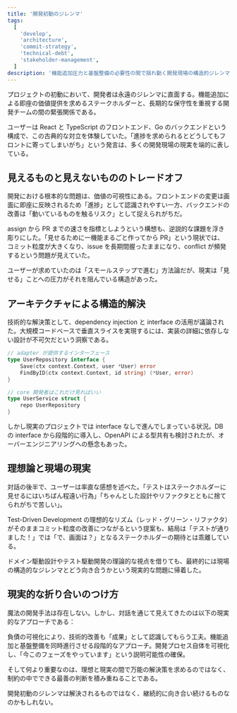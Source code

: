 ```yaml
---
title: '開発初動のジレンマ'
tags:
  [
    'develop',
    'architecture',
    'commit-strategy',
    'technical-debt',
    'stakeholder-management',
  ]
description: '機能追加圧力と基盤整備の必要性の間で揺れ動く開発現場の構造的ジレンマと、現実的な折り合いのつけ方を探る'
---
```


プロジェクトの初動において、開発者は永遠のジレンマに直面する。機能追加による即座の価値提供を求めるステークホルダーと、長期的な保守性を重視する開発チームの間の緊張関係である。

ユーザーは React と TypeScript のフロントエンド、Go のバックエンドという構成で、この古典的な対立を体験していた。「進捗を求められるとどうしてもフロントに寄ってしまいがち」という発言は、多くの開発現場の現実を端的に表している。

## 見えるものと見えないもののトレードオフ

開発における根本的な問題は、価値の可視性にある。フロントエンドの変更は画面に即座に反映されるため「進捗」として認識されやすい一方、バックエンドの改善は「動いているものを触るリスク」として捉えられがちだ。

assign から PR までの速さを指標としようという構想も、逆説的な課題を浮き彫りにした。「見せるために一機能まるごと作ってから PR」という現状では、コミット粒度が大きくなり、issue を長期間握ったままになり、conflict が頻発するという問題が見えていた。

ユーザーが求めていたのは「スモールステップで進む」方法論だが、現実は「見せる」ことへの圧力がそれを阻んでいる構造があった。

## アーキテクチャによる構造的解決

技術的な解決策として、dependency injection と interface の活用が議論された。大規模コードベースで垂直スライスを実現するには、実装の詳細に依存しない設計が不可欠だという洞察である。

```go
// adapter が提供するインターフェース
type UserRepository interface {
    Save(ctx context.Context, user *User) error
    FindByID(ctx context.Context, id string) (*User, error)
}

// core 開発者はこれだけ見ればいい
type UserService struct {
    repo UserRepository
}
```

しかし現実のプロジェクトでは interface なしで進んでしまっている状況。DB の interface から段階的に導入し、OpenAPI による型共有も検討されたが、オーバーエンジニアリングへの懸念もあった。

## 理想論と現場の現実

対話の後半で、ユーザーは率直な感想を述べた。「テストはステークホルダーに見せるにはいちばん程遠い行為」「ちゃんとした設計やリファクタとともに捨てられがちで苦しい」。

Test-Driven Development の理想的なリズム（レッド・グリーン・リファクタ）がそのままコミット粒度の改善につながるという提案も、結局は「テストが通りました！」では「で、画面は？」となるステークホルダーの期待とは乖離している。

ドメイン駆動設計やテスト駆動開発の理論的な視点を借りても、最終的には現場の構造的なジレンマとどう向き合うかという現実的な問題に帰着した。

## 現実的な折り合いのつけ方

魔法の開発手法は存在しない。しかし、対話を通じて見えてきたのは以下の現実的なアプローチである：

負債の可視化により、技術的改善も「成果」として認識してもらう工夫。機能追加と基盤整備を同時進行させる段階的なアプローチ。開発プロセス自体を可視化し、「今このフェーズをやっています」という説明可能性の確保。

そして何より重要なのは、理想と現実の間で万能の解決策を求めるのではなく、制約の中でできる最善の判断を積み重ねることである。

開発初動のジレンマは解決されるものではなく、継続的に向き合い続けるものなのかもしれない。
